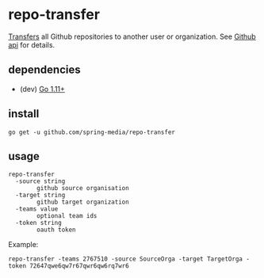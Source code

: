 repo-transfer
=============

[Transfers](https://help.github.com/articles/about-repository-transfers/) all Github repositories to another user or organization. See [Github api](https://developer.github.com/v3/repos/#transfer-a-repository) for details.


## dependencies

* (dev) [Go 1.11+](https://golang.org/dl/)


## install

```
go get -u github.com/spring-media/repo-transfer
```

## usage

```
repo-transfer                                        
  -source string
        github source organisation
  -target string
        github target organization
  -teams value
        optional team ids
  -token string
        oauth token
```

Example:

```
repo-transfer -teams 2767510 -source SourceOrga -target TargetOrga -token 72647qwe6qw7r67qwr6qw6rq7wr6
```


